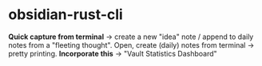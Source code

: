 # obsidian-rust-cli

**Quick capture from terminal** -> create a new "idea" note / append to daily notes from a "fleeting thought". Open, create (daily) notes from terminal -> pretty printing. **Incorporate this** -> "Vault Statistics Dashboard"
